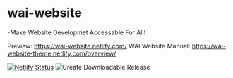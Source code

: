 # wai-website 
-Make Website Developmet Accessable For All!

Preview: https://wai-website.netlify.com/
WAI Website Manual: https://wai-website-theme.netlify.com/overview/

[![Netlify Status](https://api.netlify.com/api/v1/badges/faaa4954-0194-47fa-9b74-540ab79f4a8d/deploy-status)](https://app.netlify.com/sites/wai-website/deploys) ![Create Downloadable Release](https://github.com/w3c/wai-website/workflows/Create%20Downloadable%20Release/badge.svg)

